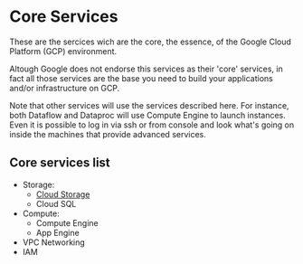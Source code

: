 # Core Services

These are the sercices wich are the core, the essence, of the Google Cloud Platform (GCP) environment.

Altough Google does not endorse this services as their 'core' services, in fact all those services are the base you need to build your applications and/or infrastructure on GCP.

Note that other services will use the services described here. For instance, both Dataflow and Dataproc will use Compute Engine to launch instances. Even it is possible to log in via ssh or from console and look what's going on inside the machines that provide advanced services.

## Core services list

- Storage:
   - [Cloud Storage](0110-CloudStorage.md)
   - Cloud SQL
- Compute:
   - Compute Engine
   - App Engine
- VPC Networking
- IAM 


